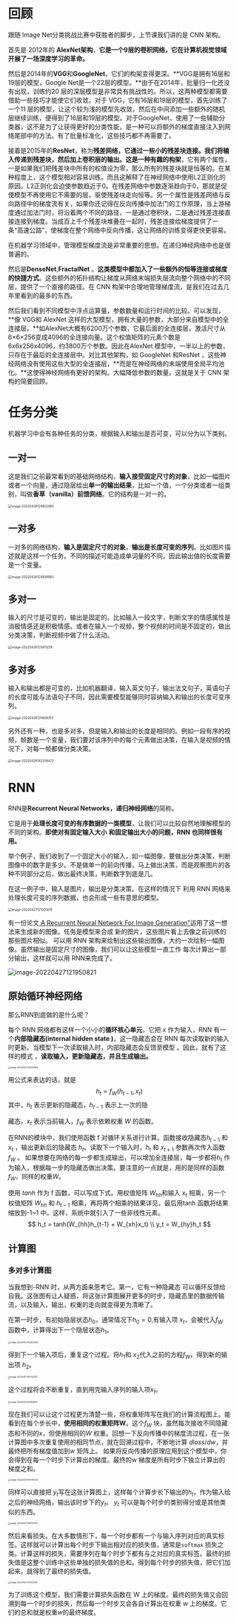 # 回顾

跟随 Image Net分类挑战比赛中获胜者的脚步，上节课我们讲的是 CNN 架构。

首先是 2012年的 **AlexNet架构**，**它是一个9层的卷积网络，它在计算机视觉领域开展了一场深度学习的革命。**

然后是2014年的**VGG**和**GoogleNet**，它们的构架变得更深。**VGG是拥有16层和19层的模型，Google Net是一个22层的模型。**由于在2014年，批量归一化还没有出现，训练约20 层的深层模型是非常具有挑战性的。所以，这两种模型都需要借助一些技巧才能使它们收敛。对于 VGG，它有16层和19层的模型，首先训练了一个11 层的模型，让这个较为浅的模型先收敛，然后在中间添加一些额外的随机层继续训练，便得到了16层和19层的模型。对于GoogleNet，使用了一些辅助分类器，这不是为了让获得更好的分类性能，是一种可以将额外的梯度直接注入到网络尾部中的方法。有了批量标准化，这些技巧都不再需要了。

接着是2015年的**ResNet**，称为**残差网络，它通过一些小的残差块连接。我们将输入传递到残差块，然后加上卷积层的输出。这是一种有趣的构架**，它有两个属性，一是如果我们把残差块中所有的权值设为零，那么所有的残差块就是恒等的。在某种程度上，这个模型相对容易训练。而且这解释了在神经网络中使用L2正则化的原因。L2正则化会迫使参数趋近于0。在残差网络中参数逐渐趋向于0，那就是促使模型不再使用它不需要的层，驱使残差块走向恒等。另一个属性是残差网络与反向路径中的梯度流有关，如果你还记得在反向传播中加法门的工作原理，当上游梯度通过加法门时，将沿着两个不同的路径，一是通过卷积块，二是通过残差连接直接连接到梯度。当成百上千个残差块堆叠在一起时，残差连接给梯度提供了一条“高速公路”，使梯度在整个网络中反向传播，这让网络的训练变得更快更容易。

在机器学习领域中，管理模型梯度流是非常重要的思想。在递归神经网络中也是很普遍的。

然后是**DenseNet**,**FractalNet** 。**这类模型中都加入了一些额外的恒等连接或梯度的快捷方式**。这些额外的拓扑结构让梯度从网络末端损失层流向整个网络中的不同层，提供了一个直接的路径。在 CNN 构架中合理地管理梯度流，是我们在过去几年里看到的最多的东西。

然后我们看到不同模型中浮点运算量，参数数量和运行时间的比较。可以发现，**像 VGG和 AlexNet 这样的大型模型，拥有大量的参数，大部分来自模型中的全连接层。**如AlexNet大概有6200万个参数，它最后面的全连接层，激活尺寸从6×6×256变成4096的全连接向量。这个权值矩阵的元素个数是6x6x256x4096，约3800万个参数。因此在AlexNet 模型中，一半以上的参数，只存在于最后的全连接层中。对比其他架构，如 GoogleNet 和ResNet ，这些神经网络没有使用这些大型的全连接层，**而是在神经网络的末端使用全局平均池化。**这使得神经网络有更好的架构。大幅降低参数的数量。这就是关于 CNN 架构的简要回顾。

# 任务分类

机器学习中会有各种任务的分类，根据输入和输出是否可变，可以分为以下类别。

## 一对一

这是我们之前最常看到的基础网络结构，**输入接受固定尺寸的对象**，比如一幅图片或者一个向量，通过隐层给出**单一的输出结果**，比如一个值，一个分类或者一组类别，叫做**香草（vanilla）前馈网络**。它的结构是一对一的。

<img src="https://raw.githubusercontent.com/verfallen/cs231n-2017-notes/main/img/202204261248455.png" alt="image-20220426124802065" style="zoom:50%;" />

## 一对多

一对多的网络结构，**输入是固定尺寸的对象**，**输出是长度可变的序列**。比如图片描述就是这样一个任务。不同的描述可能造成单词量的不同，因此输出值的长度需要是一个变量。

<img src="https://raw.githubusercontent.com/verfallen/cs231n-2017-notes/main/img/202204261249913.png" alt="image-20220426124938883" style="zoom:50%;" />

## 多对一

输入的尺寸是可变的，输出是固定的。比如输入一段文字，判断文字的情感属性是消极情感还是积极情感。或者在输入一个视频，整个视频的时间是不固定的，做出分类决策，判断视频中做了什么活动。

<img src="https://raw.githubusercontent.com/verfallen/cs231n-2017-notes/main/img/202204261254270.png" alt="image-20220426125411229" style="zoom:50%;" />

## 多对多

输入和输出都是可变的，比如机器翻译，输入英文句子，输出法文句子，英语句子的长度可能与法语句子不同，因此需要模型能够同时容纳输入和输出的长度可变序列。

<img src="https://raw.githubusercontent.com/verfallen/cs231n-2017-notes/main/img/202204261256406.png" alt="image-20220426125606357" style="zoom:50%;" />

另外还有一种，也是多对多，但是输入和输出的长度是相同的。例如一段有序的视频，帧数是一个变量，我们要对该序列中的每个元素做出决策，在输入是视频的情况下，对每一帧都做分类决策。

<img src="https://raw.githubusercontent.com/verfallen/cs231n-2017-notes/main/img/202204261423504.png" alt="image-20220426142336472" style="zoom:50%;" />

# RNN

RNN是**Recurrent Neural Networks，递归神经网络**的简称。

它是用于**处理长度可变的有序数据的一类模型**，让我们可以比较自然地理解模型的不同的架构。**即使对有固定输入大小**
**和固定输出大小的问题，RNN 也同样很有用。**

举个例子，我们收到了一个固定大小的输入，如一幅图像，要做出分类决策，判断图像中的数字是多少。不是做单一的前向传播，马上做出决策，而是观察图片的各种不同部分之后，做出最终决策，判断数字到底是几。

在这一例子中，输入是图片，输出是分类决策。在这样的情况下
利用 RNN 网络来处理长度可变的序列数据，也会形成一些有意思的模型。

<img src="https://raw.githubusercontent.com/verfallen/cs231n-2017-notes/main/img/202204271213135.png" alt="image-20220427121001478" style="zoom:50%;" />



有一份论文[ A Recurrent Neural Network For Image Generation”](http://proceedings.mlr.press/v37/gregor15.html)运用了这一想法来生成新的图像。任务是模型来合成
新的图片，这些图片看上去像之前训练的那些图片相似。
可以用 RNN 架构来绘制出这些输出图像，大约一次绘制一幅图像。虽然输出是固定尺寸的图像，我们可以让这些模型一直工作
每次计算出一部分输出，这样就可以用 RNN来完成了。

![image-20220427121950821](https://raw.githubusercontent.com/verfallen/cs231n-2017-notes/main/img/202204271219098.png)

## 原始循环神经网络

那么RNN到底做的是什么呢？

每个 RNN 网络都有这样一个小小的**循环核心单元**，它把 x 作为输入，RNN 有一个**内部隐藏态(internal hidden state )**，这一隐藏态会在 RNN 每次读取新的输入时更新。当模型下一次读取输入时，内部隐藏态会反馈至模型 。因此，就有了这样的模式 ，**读取输入，更新隐藏态，并且生成输出。**

<img src="https://raw.githubusercontent.com/verfallen/cs231n-2017-notes/main/img/202204271300899.png" alt="image-20220427130059858" style="zoom:33%;" />

用公式来表达的话，就是 
$$
h_{t} = f_W(h_{t-1},x_t)
$$
其中，$h_{t}$ 表示更新的隐藏态，$h_{t-1}$ 表示上一次的隐

藏态，$x_t$ 表示当前输入，$f_W$ 表示依赖权重 $W$ 的函数。

在RNN的模块中，我们使用函数 f 对循环关系进行计算。函数接收隐藏态$h_{t-1}$ 和 $x_t$ ，输出更新后的隐藏态 $h_t$。读取下一个输入时，$h_t$ 和 $x_{t+1}$ 参数再次传入函数 $f_W$ 。 如果想要在网络的每一步都生成输出，可以增加全连接层，每一步都将$h_t$ 作为输入，根据每一步的隐藏态做出决策。要注意的一点就是，用的是同样的函数$f_W$，同样的权重$W$。

使用 $tanh$ 作为  f 函数，可以写成下式。用权值矩阵 $W_{hh}$和输入 $x_t$ 相乘，另一个权值矩阵 $W_{hh}$ 和 $h_{t-1}$ 相乘，再将两个相乘的结果详见，最后用tanh 函数将结果缩放到-1~1 中。这样，系统中就引入了一些非线性元素。
$$
h_t = tanh(W_{hh}h_{t-1} + W_{xh}x_t) \\
y_t = W_{hy}h_t
$$

## 计算图

### 多对多计算图

当我想到-RNN 时，从两方面来思考它。第一，它有一种隐藏态
可以循环反馈给自我。这张图有让人疑惑，将这张计算图展开更多的时步，隐藏态里的数据传输流，以及输入，输出，权重的走向就变得更为清晰了。

在第一时步，有初始隐层状态$h_0$，通常情况下$h_0=0$,有输入项 $x_t$，会被代入$f_W$ 函数中，计算得出下一个隐层状态$h_1$。

<img src="https://raw.githubusercontent.com/verfallen/cs231n-2017-notes/main/img/202204271434429.png" alt="image-20220427143433393" style="zoom:33%;" />

得到下一个输入项后，重复这个过程。将$h_1$和 $x_2$代入之前的方程$f_W$，得到新的输出项 $h_2$。

<img src="https://raw.githubusercontent.com/verfallen/cs231n-2017-notes/main/img/202204271437144.png" alt="image-20220427143756107" style="zoom: 33%;" />

这个过程将会不断重复，直到用完输入序列的输入项$x_t$。

<img src="https://raw.githubusercontent.com/verfallen/cs231n-2017-notes/main/img/202204271439242.png" alt="image-20220427143908187" style="zoom: 33%;" />

现在我们可以让这个过程更为清楚一些，将权重矩阵写在我们的计算流程图上。能看到在每个步长中，**使用相同的权重矩阵W**。这个$f_W$ 块，虽然每次接收不同隐藏态和不同的x，但使用相同的$W$ 权重。回想一下反向传播中的梯度流过程，在一张计算图中多次重复使用的相同节点，就在回溯过程中，不断地计算 $d loss/dw$，并最终把所有梯度值加到w 矩阵上。
如果将反向传播的原理应用到这个模型中，你会得到在每一个时步下计算出的梯度。最终的w 梯度是所有时步下独立计算出的梯度之和。

<img src="https://raw.githubusercontent.com/verfallen/cs231n-2017-notes/main/img/202204271447278.png" alt="image-20220427144748230" style="zoom:33%;" />

同样可以直接把 $y_t$写在这张计算图上，这样每个计算步长下输出的$h_t$，作为输入给之后的神经网络，输出该时步下的$y_t$。
$y_t$ 可以是每个时步的类别得分或是其他类似的东西。

<img src="https://raw.githubusercontent.com/verfallen/cs231n-2017-notes/main/img/202204271447190.png" alt="image-20220427144702128" style="zoom: 33%;" />

然后来看损失。在大多数情形下，每一个时步都有一个与输入序列对应的真实标签。这样就可以计算出每个时步下输出相对应的损失值，通常是`softmax` 损失之类。计算这样的损失，需要序列在每个时步下都有与之对应的真实标签。最终的损失值是这整个训练中这些单独的损失值的总和。得到每个时步的损失值，把它们加起来，就得到了最终的损失值。

<img src="https://raw.githubusercontent.com/verfallen/cs231n-2017-notes/main/img/202204271451110.png" alt="image-20220427145107030" style="zoom:33%;" />

为了训练这个模型，我们需要计算损失函数在 W 上的梯度。最终的损失值又会回溯到每一个时步的损失，然后每一个时步又会各自计算出在权重 $w$ 上的梯度。它们的总和就是权重$w$的最终梯度。